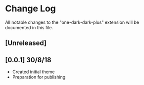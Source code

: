 # Change Log
All notable changes to the "one-dark-dark-plus" extension will be documented in this file.

## [Unreleased]

## [0.0.1] 30/8/18
- Created initial theme
- Preparation for publishing
